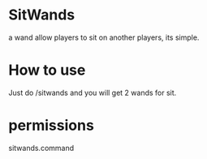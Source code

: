 # SitWands
a wand allow players to sit on another players, its simple.
# How to use
Just do /sitwands and you will get 2 wands for sit.
# permissions
sitwands.command
